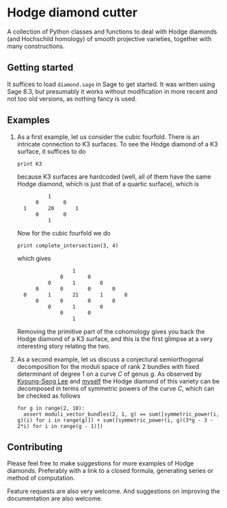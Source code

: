 # Hodge diamond cutter

A collection of Python classes and functions to deal with Hodge diamonds (and Hochschild homology) of smooth projective varieties, together with many constructions.

## Getting started

It suffices to load ``diamond.sage`` in Sage to get started. It was written using Sage 8.3, but presumably it works without modification in more recent and not too old versions, as nothing fancy is used.

## Examples

1. As a first example, let us consider the cubic fourfold. There is an intricate connection to K3 surfaces. To see the Hodge diamond of a K3 surface, it suffices to do

   ```
   print K3
   ```

   because K3 surfaces are hardcoded (well, all of them have the same Hodge diamond, which is just that of a quartic surface), which is

   ```
             1
         0        0
     1       20       1
         0        0
             1
   ```

   Now for the cubic fourfold we do

   ```
   print complete_intersection(3, 4)
   ```

   which gives

   ```
                     1
                 0        0
             0       1        0
         0       0        0       0
     0       1       21       1       0
         0       0        0       0
             0       1        0
                 0        0
                     1
   ```

   Removing the primitive part of the cohomology gives you back the Hodge diamond of a K3 surface, and this is the first glimpse at a very interesting story relating the two.

2. As a second example, let us discuss a conjectural semiorthogonal decomposition for the moduli space of rank 2 bundles with fixed determinant of degree 1 on a curve $C$ of genus $g$. As observed by [Kyoung-Seog Lee](https://arxiv.org/abs/1806.11101) and [myself](https://www.mfo.de/document/1822/preliminary_OWR_2018_24.pdf) the Hodge diamond of this variety can be decomposed in terms of symmetric powers of the curve $C$, which can be checked as follows

   ```
   for g in range(2, 10):
     assert moduli_vector_bundles(2, 1, g) == sum([symmetric_power(i, g)(i) for i in range(g)]) + sum([symmetric_power(i, g)(3*g - 3 - 2*i) for i in range(g - 1)])
   ```

## Contributing

Please feel free to make suggestions for more examples of Hodge diamonds. Preferably with a link to a closed formula, generating series or method of computation.

Feature requests are also very welcome. And suggestions on improving the documentation are also welcome.
